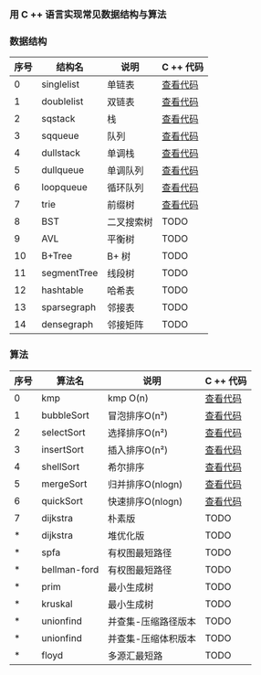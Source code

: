 ### 用 C ++ 语言实现常见数据结构与算法


### 数据结构

| 序号 | 结构名      | 说明       | C ++ 代码                                                                                            |
|------|-------------|------------|------------------------------------------------------------------------------------------------------|
| 0    | singlelist  | 单链表     | [查看代码](https://github.com/MiniKimmy/c-dsa/blob/master/algorithms/list/singlelist/staticlist.cpp) |
| 1    | doublelist  | 双链表     | [查看代码](https://github.com/MiniKimmy/c-dsa/blob/master/algorithms/list/doublelist/doublelist.cpp) |
| 2    | sqstack     | 栈         | [查看代码](https://github.com/MiniKimmy/c-dsa/blob/master/algorithms/stack/sqstack.cpp)              |
| 3    | sqqueue     | 队列       | [查看代码](https://github.com/MiniKimmy/c-dsa/blob/master/algorithms/queue/sqqueue.cpp)              |
| 4    | dullstack   | 单调栈     | [查看代码](https://github.com/MiniKimmy/c-dsa/blob/master/algorithms/stack/dullstack.cpp)            |
| 5    | dullqueue   | 单调队列   | [查看代码](https://github.com/MiniKimmy/c-dsa/blob/master/algorithms/queue/dullqueue.cpp)            |
| 6    | loopqueue   | 循环队列   | [查看代码](https://github.com/MiniKimmy/c-dsa/blob/master/algorithms/queue/loopqueue.cpp)            |
| 7    | trie        | 前缀树     | [查看代码](https://github.com/MiniKimmy/c-dsa/blob/master/algorithms/tree/trie/trie.cpp)             |
| 8    | BST         | 二叉搜索树 | TODO                                                                                                 |
| 9    | AVL         | 平衡树     | TODO                                                                                                 |
| 10   | B+Tree      | B+ 树      | TODO                                                                                                 |
| 11   | segmentTree | 线段树     | TODO                                                                                                 |
| 12   | hashtable   | 哈希表     | TODO                                                                                                 |
| 13   | sparsegraph | 邻接表     | TODO                                                                                                 |
| 14   | densegraph  | 邻接矩阵   | TODO                                                                                                 |



### 算法

| 序号 | 算法名       | 说明                | C ++ 代码                                                                                 |
|------|--------------|---------------------|-------------------------------------------------------------------------------------------|
| 0    | kmp          | kmp O(n)            | [查看代码](https://github.com/MiniKimmy/c-dsa/blob/master/algorithms/kmp/kmp.cpp)         |
| 1    | bubbleSort   | 冒泡排序O(n²)       | [查看代码](https://github.com/MiniKimmy/c-dsa/blob/master/algorithms/sort/bubbleSort.cpp) |
| 2    | selectSort   | 选择排序O(n²)       | [查看代码](https://github.com/MiniKimmy/c-dsa/blob/master/algorithms/sort/selectSort.cpp) |
| 3    | insertSort   | 插入排序O(n²)       | [查看代码](https://github.com/MiniKimmy/c-dsa/blob/master/algorithms/sort/insertSort.cpp) |
| 4    | shellSort    | 希尔排序            | [查看代码](https://github.com/MiniKimmy/c-dsa/blob/master/algorithms/sort/shellSort.cpp)  |
| 5    | mergeSort    | 归并排序O(nlogn)    | [查看代码](https://github.com/MiniKimmy/c-dsa/blob/master/algorithms/sort/mergeSort.cpp)  |
| 6    | quickSort    | 快速排序O(nlogn)    | [查看代码](https://github.com/MiniKimmy/c-dsa/blob/master/algorithms/sort/quickSort.cpp)  |
| 7    | dijkstra     | 朴素版              | TODO                                                                                      |
| *    | dijkstra     | 堆优化版            | TODO                                                                                      |
| *    | spfa         | 有权图最短路径      | TODO                                                                                      |
| *    | bellman-ford | 有权图最短路径      | TODO                                                                                      |
| *    | prim         | 最小生成树          | TODO                                                                                      |
| *    | kruskal      | 最小生成树          | TODO                                                                                      |
| *    | unionfind    | 并查集-压缩路径版本 | TODO                                                                                      |
| *    | unionfind    | 并查集-压缩体积版本 | TODO                                                                                      |
| *    | floyd        | 多源汇最短路        | TODO                                                                                      |